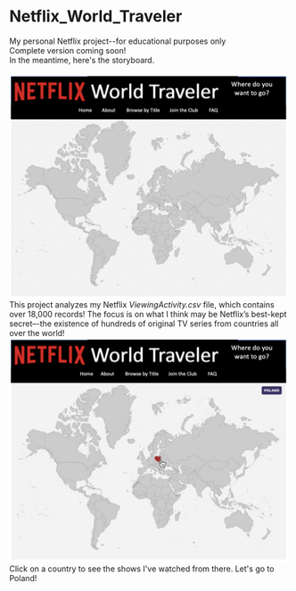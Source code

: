 # Netflix_World_Traveler
My personal Netflix project--for educational purposes only<br>
Complete version coming soon!<br>
In the meantime, here's the storyboard.<br>
<br>
<img src="NetflixWorldTraveler_MainScreen.png" width='500'/><br>
This project analyzes my Netflix <i>ViewingActivity.csv</i> file, which contains over 18,000 records! The focus is on what I think may be Netflix’s best-kept secret–-the existence of hundreds of original TV series from countries all over the world!<br>
<img src="NetflixWorldTraveler_WorldPoland.png" width='500'/><br>
Click on a country to see the shows I've watched from there. Let's go to Poland!<br>
